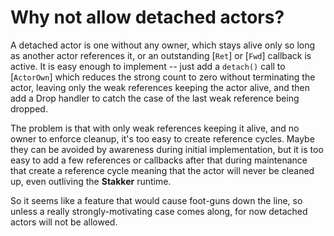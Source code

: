 # Why not allow detached actors?

A detached actor is one without any owner, which stays alive only so
long as another actor references it, or an outstanding [`Ret`] or
[`Fwd`] callback is active.  It is easy enough to implement -- just
add a `detach()` call to [`ActorOwn`] which reduces the strong count
to zero without terminating the actor, leaving only the weak
references keeping the actor alive, and then add a Drop handler to
catch the case of the last weak reference being dropped.

The problem is that with only weak references keeping it alive, and no
owner to enforce cleanup, it's too easy to create reference cycles.
Maybe they can be avoided by awareness during initial implementation,
but it is too easy to add a few references or callbacks after that
during maintenance that create a reference cycle meaning that the
actor will never be cleaned up, even outliving the **Stakker**
runtime.

So it seems like a feature that would cause foot-guns down the line,
so unless a really strongly-motivating case comes along, for now
detached actors will not be allowed.
